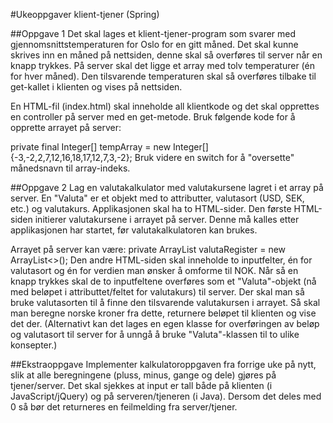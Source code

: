 #Ukeoppgaver klient-tjener (Spring)

##Oppgave 1
Det skal lages et klient-tjener-program som svarer med  gjennomsnittstemperaturen for Oslo for en gitt måned. 
Det skal kunne skrives inn en måned på nettsiden, denne skal så overføres til server når en knapp trykkes.
På server skal det ligge et array med tolv temperaturer (én for hver måned). 
Den tilsvarende temperaturen skal så overføres tilbake til get-kallet i klienten og vises på nettsiden.

En HTML-fil (index.html) skal inneholde all klientkode og det skal opprettes en controller på server med en get-metode.
Bruk følgende kode for å opprette arrayet på server:

private final Integer[] tempArray = new Integer[]{-3,-2,2,7,12,16,18,17,12,7,3,-2};
Bruk videre en switch for å "oversette" månedsnavn til array-indeks.

##Oppgave 2
Lag en valutakalkulator med valutakursene lagret i et array på server. 
En "Valuta" er et objekt med to attributter, valutasort (USD, SEK, etc.) og valutakurs. 
Applikasjonen skal ha to HTML-sider. Den første HTML-siden initierer valutakursene i arrayet på server. 
Denne må kalles etter applikasjonen har startet, før valutakalkulatoren kan brukes.

Arrayet på server kan være:
private ArrayList<Valuta> valutaRegister = new ArrayList<>();
Den andre HTML-siden skal inneholde to inputfelter, én for valutasort og én for verdien man ønsker å omforme til NOK. 
Når så en knapp trykkes skal de to inputfeltene overføres som et "Valuta"-objekt (nå med beløpet i attributtet/feltet for valutakurs) til server. 
Der skal man så bruke valutasorten til å finne den tilsvarende valutakursen i arrayet. 
Så skal man beregne norske kroner fra dette, returnere beløpet til klienten og vise det der. 
(Alternativt kan det lages en egen klasse for overføringen av beløp og valutasort til server for å unngå å bruke "Valuta"-klassen til to ulike konsepter.)

##Ekstraoppgave
Implementer kalkulatoroppgaven fra forrige uke på nytt, 
slik at alle beregningene (pluss, minus, gange og dele) gjøres på tjener/server. 
Det skal sjekkes at input er tall både på klienten (i JavaScript/jQuery) og på serveren/tjeneren (i Java). 
Dersom det deles med 0 så bør det returneres en feilmelding fra server/tjener.
